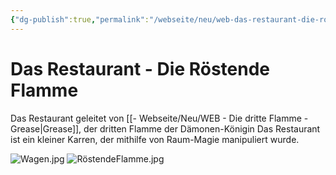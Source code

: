 ```yaml
---
{"dg-publish":true,"permalink":"/webseite/neu/web-das-restaurant-die-roestende-flamme/"}
---
```


# Das Restaurant - Die Röstende Flamme
Das Restaurant geleitet von [[- Webseite/Neu/WEB - Die dritte Flamme - Grease\|Grease]], der dritten Flamme der Dämonen-Königin
Das Restaurant ist ein kleiner Karren, der mithilfe von Raum-Magie manipuliert wurde.

![Wagen.jpg](/img/user/04%20-%20Bilder/Orte%20-%20Bilder/Wagen.jpg)
![RöstendeFlamme.jpg](/img/user/04%20-%20Bilder/Orte%20-%20Bilder/R%C3%B6stendeFlamme.jpg)